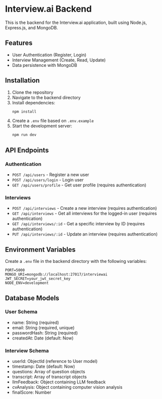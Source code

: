 # Interview.ai Backend

This is the backend for the Interview.ai application, built using Node.js, Express.js, and MongoDB.

## Features

- User Authentication (Register, Login)
- Interview Management (Create, Read, Update)
- Data persistence with MongoDB

## Installation

1. Clone the repository
2. Navigate to the backend directory
3. Install dependencies:
   ```bash
   npm install
   ```
4. Create a `.env` file based on `.env.example`
5. Start the development server:
   ```bash
   npm run dev
   ```

## API Endpoints

### Authentication
- `POST /api/users` - Register a new user
- `POST /api/users/login` - Login user
- `GET /api/users/profile` - Get user profile (requires authentication)

### Interviews
- `POST /api/interviews` - Create a new interview (requires authentication)
- `GET /api/interviews` - Get all interviews for the logged-in user (requires authentication)
- `GET /api/interviews/:id` - Get a specific interview by ID (requires authentication)
- `PUT /api/interviews/:id` - Update an interview (requires authentication)

## Environment Variables

Create a `.env` file in the backend directory with the following variables:

```
PORT=5000
MONGO_URI=mongodb://localhost:27017/interviewai
JWT_SECRET=your_jwt_secret_key
NODE_ENV=development
```

## Database Models

### User Schema
- name: String (required)
- email: String (required, unique)
- passwordHash: String (required)
- createdAt: Date (default: Now)

### Interview Schema
- userId: ObjectId (reference to User model)
- timestamp: Date (default: Now)
- questions: Array of question objects
- transcript: Array of transcript objects
- llmFeedback: Object containing LLM feedback
- cvAnalysis: Object containing computer vision analysis
- finalScore: Number 